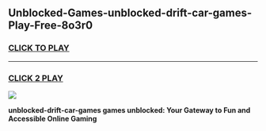 
## Unblocked-Games-unblocked-drift-car-games-Play-Free-8o3r0
<h3>
<a href="https://premium76.site?title=unblocked-drift-car-games&ref=21A">CLICK TO PLAY</a></h3>
<hr>

<h3>
<a href="https://premium76.site?title=unblocked-drift-car-games&ref=21A">CLICK 2 PLAY</a>
  
</h3>

<a href="https://premium76.site?title=unblocked-drift-car-games&ref=21A"><img src="https://clearcache.store/games.png"></a>


**unblocked-drift-car-games games unblocked: Your Gateway to Fun and Accessible Online Gaming**
